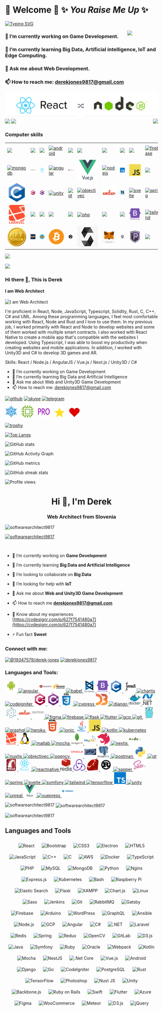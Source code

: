 # 👋 Welcome 👋 ✨ _You Raise Me Up_ ✨

<!--
**SoftwareArchitect9817/SoftwareArchitect9817** is a ✨ _special_ ✨ repository because its `README.md` (this file) appears on your GitHub profile.
Here are some ideas to get you started:
- 🔭 I’m currently working on Game Development.
- 🌱 I’m currently learning Big Data.
- 👯 I’m looking to collaborate on ...
- 🤔 I’m looking for help with ...
- 💬 Ask me about Blockchain, Web Development.
- 📫 How to reach me: derekjones9817@gmail.com
- 😄 Pronouns: ...
- ⚡ Fun fact: ...
-->


[![Typing SVG](https://readme-typing-svg.herokuapp.com?font=Caveat&size=60&color=DC0000&background=FFFFFF00&vCenter=true&lines=I'm+a+Software+Architect;I'm+a+Web+Architect;I'm+a+Game+Architect;I'm+a+Blockchain+Architect)](https://git.io/typing-svg)

<img align="right" width=20%
    src='https://media2.giphy.com/media/UQDSBzfyiBKvgFcSTw/giphy.gif?cid=ecf05e47p3cd513axbek3f56ti3jzizq8hincw20jauyyfyw&rid=giphy.gif'>


### 🔭 I’m currently working on Game Development.
### 🌱 I’m currently learning Big Data, Artificial intelligence, IoT and Edge Computing.
### 💬 Ask me about Web Development.
### 📫 How to reach me: derekjones9817@gmail.com


<img src="stacks_hr.gif" />

<img align="right" src="https://github-readme-stats.vercel.app/api/top-langs/?username=SoftwareArchitect9817&layout=compact&langs_count=10&text_color=000&icon_color=fff&bg_color=0,52fa5a,4dfcff,c64dff&theme=graywhite" />
<img src="https://github-profile-trophy.vercel.app/?username=SoftwareArchitect9817&column=4&margin-h=15">
<img src="https://user-images.githubusercontent.com/73097560/115834477-dbab4500-a447-11eb-908a-139a6edaec5c.gif">

<h3 align="left">Computer skills</h3>
<table>
    <tr>
        <td><img src="https://cdn.iconscout.com/icon/free/png-64/github-170-1175028.png" width="100"></td>
        <td><img src="https://cdn.iconscout.com/icon/free/png-128/git-18-1175219.png" width="100"></td>
        <td><img src="https://cdn.iconscout.com/icon/free/png-64/apple-1237-1174963.png" width="100"></td>
        <td><a href="https://developer.android.com" target="_blank" rel="noreferrer"> <img
                    src="https://cdn.iconscout.com/icon/free/png-128/android-245-1175273.png" alt="android"
                    width="100" /> </a></td>
        <td><img src="https://cdn.iconscout.com/icon/free/png-128/xcode-3521822-2945239.png" width="100"></td>
        <td><img src="https://cdn.iconscout.com/icon/free/png-64/swift-18-1174990.png" width="100"></td>
        <td><img src="https://cdn.iconscout.com/icon/free/png-64/ionic-4-1175016.png" width="100"></td>
        <td><img src="https://cdn.iconscout.com/icon/free/png-64/gradle-2-1174969.png" width="100"></td>
        <td><img src="https://cdn.iconscout.com/icon/free/png-64/visualstudio-1-1174964.png" width="100"></td>
        <td><a href="https://firebase.google.com/" target="_blank" rel="noreferrer"> <img
                    src="https://www.vectorlogo.zone/logos/firebase/firebase-icon.svg" alt="firebase" width="100" />
            </a></td>
        <td><a href="https://www.linux.org/" target="_blank" rel="noreferrer"> <img
                    src="https://raw.githubusercontent.com/devicons/devicon/master/icons/linux/linux-original.svg"
                    alt="linux" width="100" /> </a></td>
        <td><a href="https://unrealengine.com/" target="_blank" rel="noreferrer"> <img
                    src="https://raw.githubusercontent.com/kenangundogan/fontisto/036b7eca71aab1bef8e6a0518f7329f13ed62f6b/icons/svg/brand/unreal-engine.svg"
                    alt="unreal" width="100" /> </a></td>
        <td><a href="https://www.java.com" target="_blank" rel="noreferrer"> <img
                    src="https://raw.githubusercontent.com/devicons/devicon/master/icons/java/java-original.svg"
                    alt="java" width="100" /> </a></td>
    </tr>
    <tr>
        <td><a href="https://www.mongodb.com/" target="_blank" rel="noreferrer"> <img
                    src="https://img.icons8.com/color/2x/mongodb.png" alt="mongodb" width="100" /> </a></td>
        <td><a href="https://expressjs.com" target="_blank" rel="noreferrer"> <img
                    src="https://raw.githubusercontent.com/devicons/devicon/master/icons/express/express-original-wordmark.svg"
                    alt="express" width="100" /> </a></td>
        <td><a href="https://reactjs.org/" target="_blank" rel="noreferrer"> <img
                    src="https://raw.githubusercontent.com/devicons/devicon/master/icons/react/react-original-wordmark.svg"
                    alt="react" width="100" /> </a></td>
        <td><a href="https://angular.io" target="_blank" rel="noreferrer"> <img
                    src="https://angular.io/assets/images/logos/angular/angular.svg" alt="angular" width="100" />
            </a></td>
        <td><a href="https://angular.io" target="_blank" rel="noreferrer"> <img
                    src="https://raw.githubusercontent.com/devicons/devicon/master/icons/angularjs/angularjs-original-wordmark.svg"
                    alt="angularjs" width="100" /> </a></td>
        <td><a href="https://vuejs.org/" target="_blank" rel="noreferrer"> <img
                    src="https://raw.githubusercontent.com/devicons/devicon/master/icons/vuejs/vuejs-original-wordmark.svg"
                    alt="vuejs" width="100" /> </a></td>
        <td><a href="https://nodejs.org" target="_blank" rel="noreferrer"> <img
                    src="https://cdn.iconscout.com/icon/free/png-64/node-js-1174925.png" alt="nodejs" width="100" />
            </a></td>
        <td><a href="https://www.typescriptlang.org/" target="_blank" rel="noreferrer"> <img
                    src="https://raw.githubusercontent.com/devicons/devicon/master/icons/typescript/typescript-original.svg"
                    alt="typescript" width="100" /> </a></td>
        <td><a href="https://developer.mozilla.org/en-US/docs/Web/JavaScript" target="_blank" rel="noreferrer"> <img
                    src="https://raw.githubusercontent.com/devicons/devicon/master/icons/javascript/javascript-original.svg"
                    alt="javascript" width="100" /> </a></td>
        <td><img src="https://cdn.iconscout.com/icon/free/png-64/webpack-1-1174980.png" width="100"></td>
        <td><a href="https://www.chartjs.org" target="_blank" rel="noreferrer"> <img
                    src="https://www.chartjs.org/media/logo-title.svg" alt="chartjs" width="100" /> </a></td>
        <td><a href="https://redux.js.org" target="_blank" rel="noreferrer"> <img
                    src="https://raw.githubusercontent.com/devicons/devicon/master/icons/redux/redux-original.svg"
                    alt="redux" width="100" /> </a></td>
        <td><img src="https://img.icons8.com/external-tal-revivo-color-tal-revivo/2x/external-nuxt-js-a-free-and-open-source-web-application-framework-logo-color-tal-revivo.png"
                width="100"></td>
    </tr>
    <tr>
        <td><a href="https://www.cprogramming.com/" target="_blank" rel="noreferrer"> <img
                    src="https://raw.githubusercontent.com/devicons/devicon/master/icons/c/c-original.svg" alt="c"
                    width="100" /> </a></td>
        <td><a href="https://www.w3schools.com/cpp/" target="_blank" rel="noreferrer"> <img
                    src="https://raw.githubusercontent.com/devicons/devicon/master/icons/cplusplus/cplusplus-original.svg"
                    alt="cplusplus" width="100" /> </a></td>
        <td><a href="https://www.w3schools.com/cs/" target="_blank" rel="noreferrer"> <img
                    src="https://raw.githubusercontent.com/devicons/devicon/master/icons/csharp/csharp-original.svg"
                    alt="csharp" width="100" /> </a></td>
        <td><a href="https://unity.com/" target="_blank" rel="noreferrer"> <img
                    src="https://www.vectorlogo.zone/logos/unity3d/unity3d-icon.svg" alt="unity" width="100" /> </a>
        </td>
        <td><a href="https://www.qt.io/" target="_blank" rel="noreferrer"> <img
                    src="https://upload.wikimedia.org/wikipedia/commons/0/0b/Qt_logo_2016.svg" alt="qt" width="100" />
            </a></td>
        <td><a href="https://developer.apple.com/library/archive/documentation/Cocoa/Conceptual/ProgrammingWithObjectiveC/Introduction/Introduction.html"
                target="_blank" rel="noreferrer"> <img
                    src="https://www.vectorlogo.zone/logos/apple_objectivec/apple_objectivec-icon.svg" alt="objectivec"
                    width="100" /> </a></td>
        <td><a href="https://emberjs.com/" target="_blank" rel="noreferrer"> <img
                    src="https://raw.githubusercontent.com/devicons/devicon/master/icons/ember/ember-original-wordmark.svg"
                    alt="ember" width="100" /> </a></td>
        <td><a href="https://backbonejs.org" target="_blank" rel="noreferrer"> <img
                    src="https://raw.githubusercontent.com/devicons/devicon/master/icons/backbonejs/backbonejs-original-wordmark.svg"
                    alt="backbonejs" width="100" /> </a></td>
        <td><a href="https://svelte.dev" target="_blank" rel="noreferrer"> <img
                    src="https://upload.wikimedia.org/wikipedia/commons/1/1b/Svelte_Logo.svg" alt="svelte"
                    width="100" />
            </a></td>
        <td><a href="https://spring.io/" target="_blank" rel="noreferrer"> <img
                    src="https://www.vectorlogo.zone/logos/springio/springio-icon.svg" alt="spring" width="100" />
            </a></td>
        <td><a href="https://dotnet.microsoft.com/" target="_blank" rel="noreferrer"> <img
                    src="https://raw.githubusercontent.com/devicons/devicon/master/icons/dot-net/dot-net-original-wordmark.svg"
                    alt="dotnet" width="100" /> </a></td>
        <td><a href="https://flutter.dev" target="_blank" rel="noreferrer"> <img
                    src="https://www.vectorlogo.zone/logos/flutterio/flutterio-icon.svg" alt="flutter" width="100" />
            </a></td>
        <td><img src="https://img.icons8.com/color/2x/postgreesql.png" width="100" /> </td>
    </tr>
    <tr>
        <td><a href="https://laravel.com/" target="_blank" rel="noreferrer"> <img
                    src="https://raw.githubusercontent.com/devicons/devicon/master/icons/laravel/laravel-plain-wordmark.svg"
                    alt="laravel" width="100" /> </a></td>
        <td><img src="https://github.com/yurri-yeskov/yurri-yeskov/blob/main/shopify-icon.png" width="100" /></td>
        <td><img src="https://profilinator.rishav.dev/skills-assets/woocommerce.png" width="100" /></td>
        <td><img src="https://profilinator.rishav.dev/skills-assets/wordpress.png" width="100"></td>
        <td><img src="https://cdn.iconscout.com/icon/free/png-128/codeigniter-5-1175246.png" width="100"></td>
        <td><a href="https://www.php.net" target="_blank" rel="noreferrer"> <img
                    src="https://cdn.iconscout.com/icon/free/png-128/php-99-1175127.png" alt="php" width="100" /> </a>
        </td>
        <td><img src="https://cdn.iconscout.com/icon/free/png-64/cakephp-3-1175050.png" width="100"></td>
        <td><img src="https://cdn.iconscout.com/icon/free/png-128/jquery-7-1175152.png" width="100"></td>
        <td><a href="https://getbootstrap.com" target="_blank" rel="noreferrer"> <img
                    src="https://raw.githubusercontent.com/devicons/devicon/master/icons/bootstrap/bootstrap-plain-wordmark.svg"
                    alt="bootstrap" width="100" /> </a></td>
        <td><a href="https://tailwindcss.com/" target="_blank" rel="noreferrer"> <img
                    src="https://www.vectorlogo.zone/logos/tailwindcss/tailwindcss-icon.svg" alt="tailwind"
                    width="100" />
            </a></td>
        <td><a href="https://sass-lang.com" target="_blank" rel="noreferrer"> <img
                    src="https://raw.githubusercontent.com/devicons/devicon/master/icons/sass/sass-original.svg"
                    alt="sass" width="100" /> </a></td>
        <td><a href="https://www.w3schools.com/css/" target="_blank" rel="noreferrer"> <img
                    src="https://raw.githubusercontent.com/devicons/devicon/master/icons/css3/css3-original-wordmark.svg"
                    alt="css3" width="100" /> </a></td>
        <td><img src="https://cdn.iconscout.com/icon/free/png-128/html5-40-1175193.png" width="100"></td>
    </tr>
    <tr>
        <td><img src="https://github.com/kroim/profile/blob/master/icons/icon_nft.png?raw=true" width="100"></td>
        <td><img src="https://github.com/kroim/profile/blob/master/icons/icon_defi.png?raw=true" width="100"></td>
        <td><img src="https://github.com/kroim/profile/blob/master/icons/icon_pancake.png?raw=true" width="100"></td>
        <td><img src="https://github.com/kroim/profile/blob/master/icons/icon_bitcoin.png?raw=true" width="100"></td>
        <td><a href="https://www.rust-lang.org" target="_blank" rel="noreferrer"> <img
                    src="https://raw.githubusercontent.com/devicons/devicon/master/icons/rust/rust-plain.svg" alt="rust"
                    width="100" /> </a></td>
        <td><img src="https://github.com/kroim/profile/blob/master/icons/icon_solidity.png?raw=true" width="100"></td>
        <td><img src="https://github.com/kroim/profile/blob/master/icons/icon_metamask.png?raw=true" width="100"></td>
        <td><img src="https://github.com/kroim/profile/blob/master/icons/icon_truffle.png?raw=true" width="100"></td>
        <td><img src="https://github.com/kroim/profile/blob/master/icons/icon_pivx.png?raw=true" width="100"></td>
        <td><img src="https://cdn.iconscout.com/icon/free/png-64/go-76-1175027.png" width="100"></td>
        <td><a href="https://www.python.org" target="_blank" rel="noreferrer"> <img
                    src="https://raw.githubusercontent.com/devicons/devicon/master/icons/python/python-original.svg"
                    alt="python" width="100" /> </a></td>
        <td><img src="https://cdn.iconscout.com/icon/free/png-64/django-11-1175036.png" width="100"></td>
        <td><img src="https://profilinator.rishav.dev/skills-assets/graphql.png" width="100"></td>
    </tr>
</table>


![](https://count.getloli.com/get/@SoftwareArchitect9817.github.readme)

<img src="https://github.com/kamleshjoshi8102/imgbot/blob/imgbot/header_.png">




### Hi there 👋, This is Derek
#### I am Web Architect
![I am Web Architect](https://arturssmirnovs.github.io/github-profile-readme-generator/images/banner.png)

I'm proficient in React, Node, JavaScript, Typescript, Solidity, Rust, C, C++, C# and UML. Among these programming languages, I feel most comfortable working with React, Node and Rust and I love to use them. In my previous job, I worked primarily with React and Node to develop websites and some of them worked with multiple smart contracts. I also worked with React Native to create a mobile app that's compatible with the websites I developed. Using Typescript, I was able to boost my productivity when creating websites and mobile applications.
In addition, I worked with Unity3D and C# to develop 3D games and AR.

Skills: React / Node.js / AngularJS / Vue.js / Next.js / Unity3D / C#

- 🔭 I’m currently working on Game Development 
- 🌱 I’m currently learning Big Data and Artificial Intelligence 
- 💬 Ask me about Web and Unity3D Game Development 
- 📫 How to reach me: derekjones9817@gmail.com 


[<img src='https://cdn.jsdelivr.net/npm/simple-icons@3.0.1/icons/github.svg' alt='github' height='40'>](https://github.com/SoftwareArchitect9817)  [<img src='https://cdn.jsdelivr.net/npm/simple-icons@3.0.1/icons/skype.svg' alt='skype' height='40'>](live:.cid.43dcadafad16daea)  [<img src='https://cdn.jsdelivr.net/npm/simple-icons@3.0.1/icons/telegram.svg' alt='telegram' height='40'>](@GameArchitect)  

<a href='https://archiveprogram.github.com/'><img src='https://raw.githubusercontent.com/acervenky/animated-github-badges/master/assets/acbadge.gif' width='40' height='40'></a> <a href='https://docs.github.com/en/developers'><img src='https://raw.githubusercontent.com/acervenky/animated-github-badges/master/assets/devbadge.gif' width='40' height='40'></a> <a href='https://github.com/pricing'><img src='https://raw.githubusercontent.com/acervenky/animated-github-badges/master/assets/pro.gif' width='40' height='40'></a> <a href='https://stars.github.com/'><img src='https://raw.githubusercontent.com/acervenky/animated-github-badges/master/assets/starbadge.gif' width='35' height='35'></a> <a href='https://docs.github.com/en/github/supporting-the-open-source-community-with-github-sponsors'><img src='https://raw.githubusercontent.com/acervenky/animated-github-badges/master/assets/sponsorbadge.gif' width='35' height='35'></a> 

[![trophy](https://github-profile-trophy.vercel.app/?username=SoftwareArchitect9817)](https://github.com/ryo-ma/github-profile-trophy)

[![Top Langs](https://github-readme-stats.vercel.app/api/top-langs/?username=SoftwareArchitect9817)](https://github.com/anuraghazra/github-readme-stats)

![GitHub stats](https://github-readme-stats.vercel.app/api?username=SoftwareArchitect9817&show_icons=true&count_private=true)  

![GitHub Activity Graph](https://activity-graph.herokuapp.com/graph?username=SoftwareArchitect9817)  

![GitHub metrics](https://metrics.lecoq.io/SoftwareArchitect9817)  

![GitHub streak stats](https://github-readme-streak-stats.herokuapp.com/?user=SoftwareArchitect9817)  

![Profile views](https://gpvc.arturio.dev/SoftwareArchitect9817)  



<h1 align="center">Hi 👋, I'm Derek</h1>
<h3 align="center">Web Architect from Slovenia</h3>

<p align="left"> <img src="https://komarev.com/ghpvc/?username=softwarearchitect9817&label=Profile%20views&color=0e75b6&style=flat" alt="softwarearchitect9817" /> </p>

<p align="left"> <a href="https://github.com/ryo-ma/github-profile-trophy"><img src="https://github-profile-trophy.vercel.app/?username=softwarearchitect9817" alt="softwarearchitect9817" /></a> </p>

<p align="left"> <a href="https://twitter.com/" target="blank"><img src="https://img.shields.io/twitter/follow/?logo=twitter&style=for-the-badge" alt="" /></a> </p>

- 🔭 I’m currently working on **Game Development**

- 🌱 I’m currently learning **Big Data and Artificial Intelligence**

- 👯 I’m looking to collaborate on **Big Data**

- 🤝 I’m looking for help with **IoT**

- 💬 Ask me about **Web and Unity3D Game Development**

- 📫 How to reach me **derekjones9817@gmail.com**

- 📄 Know about my experiences [https://cvdesignr.com/p/627f7541480a7](https://cvdesignr.com/p/627f7541480a7)

- ⚡ Fun fact **Sweet**

<h3 align="left">Connect with me:</h3>
<p align="left">
<a href="https://stackoverflow.com/users/@19347579/derek-jones" target="blank"><img align="center" src="https://raw.githubusercontent.com/rahuldkjain/github-profile-readme-generator/master/src/images/icons/Social/stack-overflow.svg" alt="@19347579/derek-jones" height="30" width="40" /></a>
<a href="https://medium.com/derekjones9817" target="blank"><img align="center" src="https://raw.githubusercontent.com/rahuldkjain/github-profile-readme-generator/master/src/images/icons/Social/medium.svg" alt="derekjones9817" height="30" width="40" /></a>
</p>

<h3 align="left">Languages and Tools:</h3>
<p align="left"> <a href="https://developer.android.com" target="_blank" rel="noreferrer"> <img src="https://raw.githubusercontent.com/devicons/devicon/master/icons/android/android-original-wordmark.svg" alt="android" width="40" height="40"/> </a> <a href="https://angular.io" target="_blank" rel="noreferrer"> <img src="https://angular.io/assets/images/logos/angular/angular.svg" alt="angular" width="40" height="40"/> </a> <a href="https://angular.io" target="_blank" rel="noreferrer"> <img src="https://raw.githubusercontent.com/devicons/devicon/master/icons/angularjs/angularjs-original-wordmark.svg" alt="angularjs" width="40" height="40"/> </a> <a href="https://aws.amazon.com" target="_blank" rel="noreferrer"> <img src="https://raw.githubusercontent.com/devicons/devicon/master/icons/amazonwebservices/amazonwebservices-original-wordmark.svg" alt="aws" width="40" height="40"/> </a> <a href="https://babeljs.io/" target="_blank" rel="noreferrer"> <img src="https://www.vectorlogo.zone/logos/babeljs/babeljs-icon.svg" alt="babel" width="40" height="40"/> </a> <a href="https://backbonejs.org" target="_blank" rel="noreferrer"> <img src="https://raw.githubusercontent.com/devicons/devicon/master/icons/backbonejs/backbonejs-original-wordmark.svg" alt="backbonejs" width="40" height="40"/> </a> <a href="https://getbootstrap.com" target="_blank" rel="noreferrer"> <img src="https://raw.githubusercontent.com/devicons/devicon/master/icons/bootstrap/bootstrap-plain-wordmark.svg" alt="bootstrap" width="40" height="40"/> </a> <a href="https://www.cprogramming.com/" target="_blank" rel="noreferrer"> <img src="https://raw.githubusercontent.com/devicons/devicon/master/icons/c/c-original.svg" alt="c" width="40" height="40"/> </a> <a href="https://canvasjs.com" target="_blank" rel="noreferrer"> <img src="https://raw.githubusercontent.com/Hardik0307/Hardik0307/master/assets/canvasjs-charts.svg" alt="canvasjs" width="40" height="40"/> </a> <a href="https://www.chartjs.org" target="_blank" rel="noreferrer"> <img src="https://www.chartjs.org/media/logo-title.svg" alt="chartjs" width="40" height="40"/> </a> <a href="https://codeigniter.com" target="_blank" rel="noreferrer"> <img src="https://cdn.worldvectorlogo.com/logos/codeigniter.svg" alt="codeigniter" width="40" height="40"/> </a> <a href="https://www.w3schools.com/cpp/" target="_blank" rel="noreferrer"> <img src="https://raw.githubusercontent.com/devicons/devicon/master/icons/cplusplus/cplusplus-original.svg" alt="cplusplus" width="40" height="40"/> </a> <a href="https://www.w3schools.com/cs/" target="_blank" rel="noreferrer"> <img src="https://raw.githubusercontent.com/devicons/devicon/master/icons/csharp/csharp-original.svg" alt="csharp" width="40" height="40"/> </a> <a href="https://www.w3schools.com/css/" target="_blank" rel="noreferrer"> <img src="https://raw.githubusercontent.com/devicons/devicon/master/icons/css3/css3-original-wordmark.svg" alt="css3" width="40" height="40"/> </a> <a href="https://www.cypress.io" target="_blank" rel="noreferrer"> <img src="https://raw.githubusercontent.com/simple-icons/simple-icons/6e46ec1fc23b60c8fd0d2f2ff46db82e16dbd75f/icons/cypress.svg" alt="cypress" width="40" height="40"/> </a> <a href="https://d3js.org/" target="_blank" rel="noreferrer"> <img src="https://raw.githubusercontent.com/devicons/devicon/master/icons/d3js/d3js-original.svg" alt="d3js" width="40" height="40"/> </a> <a href="https://www.djangoproject.com/" target="_blank" rel="noreferrer"> <img src="https://cdn.worldvectorlogo.com/logos/django.svg" alt="django" width="40" height="40"/> </a> <a href="https://www.docker.com/" target="_blank" rel="noreferrer"> <img src="https://raw.githubusercontent.com/devicons/devicon/master/icons/docker/docker-original-wordmark.svg" alt="docker" width="40" height="40"/> </a> <a href="https://dotnet.microsoft.com/" target="_blank" rel="noreferrer"> <img src="https://raw.githubusercontent.com/devicons/devicon/master/icons/dot-net/dot-net-original-wordmark.svg" alt="dotnet" width="40" height="40"/> </a> <a href="https://www.electronjs.org" target="_blank" rel="noreferrer"> <img src="https://raw.githubusercontent.com/devicons/devicon/master/icons/electron/electron-original.svg" alt="electron" width="40" height="40"/> </a> <a href="https://emberjs.com/" target="_blank" rel="noreferrer"> <img src="https://raw.githubusercontent.com/devicons/devicon/master/icons/ember/ember-original-wordmark.svg" alt="ember" width="40" height="40"/> </a> <a href="https://expressjs.com" target="_blank" rel="noreferrer"> <img src="https://raw.githubusercontent.com/devicons/devicon/master/icons/express/express-original-wordmark.svg" alt="express" width="40" height="40"/> </a> <a href="https://www.figma.com/" target="_blank" rel="noreferrer"> <img src="https://www.vectorlogo.zone/logos/figma/figma-icon.svg" alt="figma" width="40" height="40"/> </a> <a href="https://firebase.google.com/" target="_blank" rel="noreferrer"> <img src="https://www.vectorlogo.zone/logos/firebase/firebase-icon.svg" alt="firebase" width="40" height="40"/> </a> <a href="https://flask.palletsprojects.com/" target="_blank" rel="noreferrer"> <img src="https://www.vectorlogo.zone/logos/pocoo_flask/pocoo_flask-icon.svg" alt="flask" width="40" height="40"/> </a> <a href="https://flutter.dev" target="_blank" rel="noreferrer"> <img src="https://www.vectorlogo.zone/logos/flutterio/flutterio-icon.svg" alt="flutter" width="40" height="40"/> </a> <a href="https://cloud.google.com" target="_blank" rel="noreferrer"> <img src="https://www.vectorlogo.zone/logos/google_cloud/google_cloud-icon.svg" alt="gcp" width="40" height="40"/> </a> <a href="https://git-scm.com/" target="_blank" rel="noreferrer"> <img src="https://www.vectorlogo.zone/logos/git-scm/git-scm-icon.svg" alt="git" width="40" height="40"/> </a> <a href="https://golang.org" target="_blank" rel="noreferrer"> <img src="https://raw.githubusercontent.com/devicons/devicon/master/icons/go/go-original.svg" alt="go" width="40" height="40"/> </a> <a href="https://graphql.org" target="_blank" rel="noreferrer"> <img src="https://www.vectorlogo.zone/logos/graphql/graphql-icon.svg" alt="graphql" width="40" height="40"/> </a> <a href="https://heroku.com" target="_blank" rel="noreferrer"> <img src="https://www.vectorlogo.zone/logos/heroku/heroku-icon.svg" alt="heroku" width="40" height="40"/> </a> <a href="https://www.w3.org/html/" target="_blank" rel="noreferrer"> <img src="https://raw.githubusercontent.com/devicons/devicon/master/icons/html5/html5-original-wordmark.svg" alt="html5" width="40" height="40"/> </a> <a href="https://ionicframework.com" target="_blank" rel="noreferrer"> <img src="https://upload.wikimedia.org/wikipedia/commons/d/d1/Ionic_Logo.svg" alt="ionic" width="40" height="40"/> </a> <a href="https://www.java.com" target="_blank" rel="noreferrer"> <img src="https://raw.githubusercontent.com/devicons/devicon/master/icons/java/java-original.svg" alt="java" width="40" height="40"/> </a> <a href="https://developer.mozilla.org/en-US/docs/Web/JavaScript" target="_blank" rel="noreferrer"> <img src="https://raw.githubusercontent.com/devicons/devicon/master/icons/javascript/javascript-original.svg" alt="javascript" width="40" height="40"/> </a> <a href="https://kotlinlang.org" target="_blank" rel="noreferrer"> <img src="https://www.vectorlogo.zone/logos/kotlinlang/kotlinlang-icon.svg" alt="kotlin" width="40" height="40"/> </a> <a href="https://kubernetes.io" target="_blank" rel="noreferrer"> <img src="https://www.vectorlogo.zone/logos/kubernetes/kubernetes-icon.svg" alt="kubernetes" width="40" height="40"/> </a> <a href="https://laravel.com/" target="_blank" rel="noreferrer"> <img src="https://raw.githubusercontent.com/devicons/devicon/master/icons/laravel/laravel-plain-wordmark.svg" alt="laravel" width="40" height="40"/> </a> <a href="https://www.linux.org/" target="_blank" rel="noreferrer"> <img src="https://raw.githubusercontent.com/devicons/devicon/master/icons/linux/linux-original.svg" alt="linux" width="40" height="40"/> </a> <a href="https://www.mathworks.com/" target="_blank" rel="noreferrer"> <img src="https://upload.wikimedia.org/wikipedia/commons/2/21/Matlab_Logo.png" alt="matlab" width="40" height="40"/> </a> <a href="https://mochajs.org" target="_blank" rel="noreferrer"> <img src="https://www.vectorlogo.zone/logos/mochajs/mochajs-icon.svg" alt="mocha" width="40" height="40"/> </a> <a href="https://www.mongodb.com/" target="_blank" rel="noreferrer"> <img src="https://raw.githubusercontent.com/devicons/devicon/master/icons/mongodb/mongodb-original-wordmark.svg" alt="mongodb" width="40" height="40"/> </a> <a href="https://www.mysql.com/" target="_blank" rel="noreferrer"> <img src="https://raw.githubusercontent.com/devicons/devicon/master/icons/mysql/mysql-original-wordmark.svg" alt="mysql" width="40" height="40"/> </a> <a href="https://nestjs.com/" target="_blank" rel="noreferrer"> <img src="https://raw.githubusercontent.com/devicons/devicon/master/icons/nestjs/nestjs-plain.svg" alt="nestjs" width="40" height="40"/> </a> <a href="https://nextjs.org/" target="_blank" rel="noreferrer"> <img src="https://cdn.worldvectorlogo.com/logos/nextjs-2.svg" alt="nextjs" width="40" height="40"/> </a> <a href="https://nodejs.org" target="_blank" rel="noreferrer"> <img src="https://raw.githubusercontent.com/devicons/devicon/master/icons/nodejs/nodejs-original-wordmark.svg" alt="nodejs" width="40" height="40"/> </a> <a href="https://nuxtjs.org/" target="_blank" rel="noreferrer"> <img src="https://www.vectorlogo.zone/logos/nuxtjs/nuxtjs-icon.svg" alt="nuxtjs" width="40" height="40"/> </a> <a href="https://developer.apple.com/library/archive/documentation/Cocoa/Conceptual/ProgrammingWithObjectiveC/Introduction/Introduction.html" target="_blank" rel="noreferrer"> <img src="https://www.vectorlogo.zone/logos/apple_objectivec/apple_objectivec-icon.svg" alt="objectivec" width="40" height="40"/> </a> <a href="https://opencv.org/" target="_blank" rel="noreferrer"> <img src="https://www.vectorlogo.zone/logos/opencv/opencv-icon.svg" alt="opencv" width="40" height="40"/> </a> <a href="https://www.oracle.com/" target="_blank" rel="noreferrer"> <img src="https://raw.githubusercontent.com/devicons/devicon/master/icons/oracle/oracle-original.svg" alt="oracle" width="40" height="40"/> </a> <a href="https://www.php.net" target="_blank" rel="noreferrer"> <img src="https://raw.githubusercontent.com/devicons/devicon/master/icons/php/php-original.svg" alt="php" width="40" height="40"/> </a> <a href="https://www.postgresql.org" target="_blank" rel="noreferrer"> <img src="https://raw.githubusercontent.com/devicons/devicon/master/icons/postgresql/postgresql-original-wordmark.svg" alt="postgresql" width="40" height="40"/> </a> <a href="https://postman.com" target="_blank" rel="noreferrer"> <img src="https://www.vectorlogo.zone/logos/getpostman/getpostman-icon.svg" alt="postman" width="40" height="40"/> </a> <a href="https://www.python.org" target="_blank" rel="noreferrer"> <img src="https://raw.githubusercontent.com/devicons/devicon/master/icons/python/python-original.svg" alt="python" width="40" height="40"/> </a> <a href="https://www.qt.io/" target="_blank" rel="noreferrer"> <img src="https://upload.wikimedia.org/wikipedia/commons/0/0b/Qt_logo_2016.svg" alt="qt" width="40" height="40"/> </a> <a href="https://rubyonrails.org" target="_blank" rel="noreferrer"> <img src="https://raw.githubusercontent.com/devicons/devicon/master/icons/rails/rails-original-wordmark.svg" alt="rails" width="40" height="40"/> </a> <a href="https://reactjs.org/" target="_blank" rel="noreferrer"> <img src="https://raw.githubusercontent.com/devicons/devicon/master/icons/react/react-original-wordmark.svg" alt="react" width="40" height="40"/> </a> <a href="https://reactnative.dev/" target="_blank" rel="noreferrer"> <img src="https://reactnative.dev/img/header_logo.svg" alt="reactnative" width="40" height="40"/> </a> <a href="https://redis.io" target="_blank" rel="noreferrer"> <img src="https://raw.githubusercontent.com/devicons/devicon/master/icons/redis/redis-original-wordmark.svg" alt="redis" width="40" height="40"/> </a> <a href="https://redux.js.org" target="_blank" rel="noreferrer"> <img src="https://raw.githubusercontent.com/devicons/devicon/master/icons/redux/redux-original.svg" alt="redux" width="40" height="40"/> </a> <a href="https://www.ruby-lang.org/en/" target="_blank" rel="noreferrer"> <img src="https://raw.githubusercontent.com/devicons/devicon/master/icons/ruby/ruby-original.svg" alt="ruby" width="40" height="40"/> </a> <a href="https://www.rust-lang.org" target="_blank" rel="noreferrer"> <img src="https://raw.githubusercontent.com/devicons/devicon/master/icons/rust/rust-plain.svg" alt="rust" width="40" height="40"/> </a> <a href="https://sapper.svelte.dev/" target="_blank" rel="noreferrer"> <img src="https://raw.githubusercontent.com/bestofjs/bestofjs-webui/master/public/logos/sapper.svg" alt="sapper" width="40" height="40"/> </a> <a href="https://sass-lang.com" target="_blank" rel="noreferrer"> <img src="https://raw.githubusercontent.com/devicons/devicon/master/icons/sass/sass-original.svg" alt="sass" width="40" height="40"/> </a> <a href="https://spring.io/" target="_blank" rel="noreferrer"> <img src="https://www.vectorlogo.zone/logos/springio/springio-icon.svg" alt="spring" width="40" height="40"/> </a> <a href="https://svelte.dev" target="_blank" rel="noreferrer"> <img src="https://upload.wikimedia.org/wikipedia/commons/1/1b/Svelte_Logo.svg" alt="svelte" width="40" height="40"/> </a> <a href="https://symfony.com" target="_blank" rel="noreferrer"> <img src="https://symfony.com/logos/symfony_black_03.svg" alt="symfony" width="40" height="40"/> </a> <a href="https://tailwindcss.com/" target="_blank" rel="noreferrer"> <img src="https://www.vectorlogo.zone/logos/tailwindcss/tailwindcss-icon.svg" alt="tailwind" width="40" height="40"/> </a> <a href="https://www.tensorflow.org" target="_blank" rel="noreferrer"> <img src="https://www.vectorlogo.zone/logos/tensorflow/tensorflow-icon.svg" alt="tensorflow" width="40" height="40"/> </a> <a href="https://www.typescriptlang.org/" target="_blank" rel="noreferrer"> <img src="https://raw.githubusercontent.com/devicons/devicon/master/icons/typescript/typescript-original.svg" alt="typescript" width="40" height="40"/> </a> <a href="https://unity.com/" target="_blank" rel="noreferrer"> <img src="https://www.vectorlogo.zone/logos/unity3d/unity3d-icon.svg" alt="unity" width="40" height="40"/> </a> <a href="https://unrealengine.com/" target="_blank" rel="noreferrer"> <img src="https://raw.githubusercontent.com/kenangundogan/fontisto/036b7eca71aab1bef8e6a0518f7329f13ed62f6b/icons/svg/brand/unreal-engine.svg" alt="unreal" width="40" height="40"/> </a> <a href="https://vuejs.org/" target="_blank" rel="noreferrer"> <img src="https://raw.githubusercontent.com/devicons/devicon/master/icons/vuejs/vuejs-original-wordmark.svg" alt="vuejs" width="40" height="40"/> </a> <a href="https://vuepress.vuejs.org/" target="_blank" rel="noreferrer"> <img src="https://raw.githubusercontent.com/AliasIO/wappalyzer/master/src/drivers/webextension/images/icons/VuePress.svg" alt="vuepress" width="40" height="40"/> </a> <a href="https://webpack.js.org" target="_blank" rel="noreferrer"> <img src="https://raw.githubusercontent.com/devicons/devicon/d00d0969292a6569d45b06d3f350f463a0107b0d/icons/webpack/webpack-original-wordmark.svg" alt="webpack" width="40" height="40"/> </a> </p>

<p><img align="left" src="https://github-readme-stats.vercel.app/api/top-langs?username=softwarearchitect9817&show_icons=true&locale=en&layout=compact" alt="softwarearchitect9817" /></p>

<p>&nbsp;<img align="center" src="https://github-readme-stats.vercel.app/api?username=softwarearchitect9817&show_icons=true&locale=en" alt="softwarearchitect9817" /></p>

<p><img align="center" src="https://github-readme-streak-stats.herokuapp.com/?user=softwarearchitect9817&" alt="softwarearchitect9817" /></p>




## Languages and Tools  
<div align="center">  
<img style="margin: 10px" src="https://profilinator.rishav.dev/skills-assets/react-original-wordmark.svg" alt="React" height="25" />  
<img style="margin: 10px" src="https://profilinator.rishav.dev/skills-assets/bootstrap-plain.svg" alt="Bootstrap" height="25" />  
<img style="margin: 10px" src="https://profilinator.rishav.dev/skills-assets/css3-original-wordmark.svg" alt="CSS3" height="25" />  
<img style="margin: 10px" src="https://profilinator.rishav.dev/skills-assets/electron-original.svg" alt="Electron" height="25" />  
<img style="margin: 10px" src="https://profilinator.rishav.dev/skills-assets/html5-original-wordmark.svg" alt="HTML5" height="25" />  
<img style="margin: 10px" src="https://profilinator.rishav.dev/skills-assets/javascript-original.svg" alt="JavaScript" height="25" />  
<img style="margin: 10px" src="https://profilinator.rishav.dev/skills-assets/cplusplus-original.svg" alt="C++" height="25" />  
<img style="margin: 10px" src="https://profilinator.rishav.dev/skills-assets/c-original.svg" alt="C" height="25" />  
<img style="margin: 10px" src="https://profilinator.rishav.dev/skills-assets/amazonwebservices-original-wordmark.svg" alt="AWS" height="25" />  
<img style="margin: 10px" src="https://profilinator.rishav.dev/skills-assets/docker-original-wordmark.svg" alt="Docker" height="25" />  
<img style="margin: 10px" src="https://profilinator.rishav.dev/skills-assets/typescript-original.svg" alt="TypeScript" height="25" />  
<img style="margin: 10px" src="https://profilinator.rishav.dev/skills-assets/php-original.svg" alt="PHP" height="25" />  
<img style="margin: 10px" src="https://profilinator.rishav.dev/skills-assets/mysql-original-wordmark.svg" alt="MySQL" height="25" />  
<img style="margin: 10px" src="https://profilinator.rishav.dev/skills-assets/mongodb-original-wordmark.svg" alt="MongoDB" height="25" />  
<img style="margin: 10px" src="https://profilinator.rishav.dev/skills-assets/python-original.svg" alt="Python" height="25" />  
<img style="margin: 10px" src="https://profilinator.rishav.dev/skills-assets/nginx-original.svg" alt="Nginx" height="25" />  
<img style="margin: 10px" src="https://profilinator.rishav.dev/skills-assets/express-original-wordmark.svg" alt="Express.js" height="25" />  
<img style="margin: 10px" src="https://profilinator.rishav.dev/skills-assets/kubernetes-icon.svg" alt="Kubernetes" height="25" />  
<img style="margin: 10px" src="https://profilinator.rishav.dev/skills-assets/gnu_bash-icon.svg" alt="Bash" height="25" />  
<img style="margin: 10px" src="https://profilinator.rishav.dev/skills-assets/raspberrypi.png" alt="Raspberry Pi" height="25" />  
<img style="margin: 10px" src="https://profilinator.rishav.dev/skills-assets/elasticsearch.png" alt="Elastic Search" height="25" />  
<img style="margin: 10px" src="https://profilinator.rishav.dev/skills-assets/flask.png" alt="Flask" height="25" />  
<img style="margin: 10px" src="https://profilinator.rishav.dev/skills-assets/xampp.png" alt="XAMPP" height="25" />  
<img style="margin: 10px" src="https://profilinator.rishav.dev/skills-assets/logo-title.svg" alt="Chart.js" height="25" />  
<img style="margin: 10px" src="https://profilinator.rishav.dev/skills-assets/linux-original.svg" alt="Linux" height="25" />  
<img style="margin: 10px" src="https://profilinator.rishav.dev/skills-assets/sass-original.svg" alt="Sass" height="25" />  
<img style="margin: 10px" src="https://profilinator.rishav.dev/skills-assets/jenkins-icon.svg" alt="Jenkins" height="25" />  
<img style="margin: 10px" src="https://profilinator.rishav.dev/skills-assets/git-scm-icon.svg" alt="Git" height="25" />  
<img style="margin: 10px" src="https://profilinator.rishav.dev/skills-assets/rabbitmq-icon.svg" alt="RabbitMQ" height="25" />  
<img style="margin: 10px" src="https://profilinator.rishav.dev/skills-assets/gatsby.png" alt="Gatsby" height="25" />  
<img style="margin: 10px" src="https://profilinator.rishav.dev/skills-assets/firebase.png" alt="Firebase" height="25" />  
<img style="margin: 10px" src="https://profilinator.rishav.dev/skills-assets/arduino.png" alt="Arduino" height="25" />  
<img style="margin: 10px" src="https://profilinator.rishav.dev/skills-assets/wordpress.png" alt="WordPress" height="25" />  
<img style="margin: 10px" src="https://profilinator.rishav.dev/skills-assets/graphql.png" alt="GraphQL" height="25" />  
<img style="margin: 10px" src="https://profilinator.rishav.dev/skills-assets/ansible.png" alt="Ansible" height="25" />  
<img style="margin: 10px" src="https://profilinator.rishav.dev/skills-assets/nodejs-original-wordmark.svg" alt="Node.js" height="25" />  
<img style="margin: 10px" src="https://profilinator.rishav.dev/skills-assets/google_cloud-icon.svg" alt="GCP" height="25" />  
<img style="margin: 10px" src="https://profilinator.rishav.dev/skills-assets/angularjs-original.svg" alt="Angular" height="25" />  
<img style="margin: 10px" src="https://profilinator.rishav.dev/skills-assets/csharp-original.svg" alt="C#" height="25" />  
<img style="margin: 10px" src="https://profilinator.rishav.dev/skills-assets/dot-net-original-wordmark.svg" alt=".NET" height="25" />  
<img style="margin: 10px" src="https://profilinator.rishav.dev/skills-assets/laravel-plain-wordmark.svg" alt="Laravel" height="25" />  
<img style="margin: 10px" src="https://profilinator.rishav.dev/skills-assets/redis-original-wordmark.svg" alt="Redis" height="25" />  
<img style="margin: 10px" src="https://profilinator.rishav.dev/skills-assets/springio-icon.svg" alt="Spring" height="25" />  
<img style="margin: 10px" src="https://profilinator.rishav.dev/skills-assets/redux-original.svg" alt="Redux" height="25" />  
<img style="margin: 10px" src="https://profilinator.rishav.dev/skills-assets/opencv-icon.svg" alt="OpenCV" height="25" />  
<img style="margin: 10px" src="https://profilinator.rishav.dev/skills-assets/gitlab.svg" alt="GitLab" height="25" />  
<img style="margin: 10px" src="https://profilinator.rishav.dev/skills-assets/d3js-original.svg" alt="D3.js" height="25" />  
<img style="margin: 10px" src="https://profilinator.rishav.dev/skills-assets/java-original-wordmark.svg" alt="Java" height="25" />  
<img style="margin: 10px" src="https://profilinator.rishav.dev/skills-assets/symfony_black_03.svg" alt="Symfony" height="25" />  
<img style="margin: 10px" src="https://profilinator.rishav.dev/skills-assets/ruby-original-wordmark.svg" alt="Ruby" height="25" />  
<img style="margin: 10px" src="https://profilinator.rishav.dev/skills-assets/oracle-original.svg" alt="Oracle" height="25" />  
<img style="margin: 10px" src="https://profilinator.rishav.dev/skills-assets/webpack-original.svg" alt="Webpack" height="25" />  
<img style="margin: 10px" src="https://profilinator.rishav.dev/skills-assets/kotlinlang-icon.svg" alt="Kotlin" height="25" />  
<img style="margin: 10px" src="https://profilinator.rishav.dev/skills-assets/mocha.png" alt="Mocha" height="25" />  
<img style="margin: 10px" src="https://profilinator.rishav.dev/skills-assets/nestjs.svg" alt="NestJS" height="25" />  
<img style="margin: 10px" src="https://profilinator.rishav.dev/skills-assets/dotnetcore.png" alt=".Net Core" height="25" />  
<img style="margin: 10px" src="https://profilinator.rishav.dev/skills-assets/vuejs-original-wordmark.svg" alt="Vue.js" height="25" />  
<img style="margin: 10px" src="https://profilinator.rishav.dev/skills-assets/android-original-wordmark.svg" alt="Android" height="25" />  
<img style="margin: 10px" src="https://profilinator.rishav.dev/skills-assets/django-original.svg" alt="Django" height="25" />  
<img style="margin: 10px" src="https://profilinator.rishav.dev/skills-assets/go-original.svg" alt="Go" height="25" />  
<img style="margin: 10px" src="https://profilinator.rishav.dev/skills-assets/codeigniter.svg" alt="CodeIgniter" height="25" />  
<img style="margin: 10px" src="https://profilinator.rishav.dev/skills-assets/postgresql-original-wordmark.svg" alt="PostgreSQL" height="25" />  
<img style="margin: 10px" src="https://profilinator.rishav.dev/skills-assets/rust-plain.svg" alt="Rust" height="25" />  
<img style="margin: 10px" src="https://profilinator.rishav.dev/skills-assets/tensorflow-icon.svg" alt="TensorFlow" height="25" />  
<img style="margin: 10px" src="https://profilinator.rishav.dev/skills-assets/photoshop-plain.svg" alt="Photoshop" height="25" />  
<img style="margin: 10px" src="https://profilinator.rishav.dev/skills-assets/nuxt.png" alt="Nuxt JS" height="25" />  
<img style="margin: 10px" src="https://profilinator.rishav.dev/skills-assets/unity.png" alt="Unity" height="25" />  
<img style="margin: 10px" src="https://profilinator.rishav.dev/skills-assets/backbonejs-original-wordmark.svg" alt="Backbone.js" height="25" />  
<img style="margin: 10px" src="https://profilinator.rishav.dev/skills-assets/rails-original-wordmark.svg" alt="Ruby on Rails" height="25" />  
<img style="margin: 10px" src="https://profilinator.rishav.dev/skills-assets/swift-original-wordmark.svg" alt="Swift" height="25" />  
<img style="margin: 10px" src="https://profilinator.rishav.dev/skills-assets/flutterio-icon.svg" alt="Flutter" height="25" />  
<img style="margin: 10px" src="https://profilinator.rishav.dev/skills-assets/microsoft_azure-icon.svg" alt="Azure" height="25" />  
<img style="margin: 10px" src="https://profilinator.rishav.dev/skills-assets/figma-icon.svg" alt="Figma" height="25" />  
<img style="margin: 10px" src="https://profilinator.rishav.dev/skills-assets/woocommerce.png" alt="WooCommerce" height="25" />  
<img style="margin: 10px" src="https://profilinator.rishav.dev/skills-assets/meteor.svg" alt="Meteor" height="25" />  
<img style="margin: 10px" src="https://profilinator.rishav.dev/skills-assets/d3.png" alt="D3.js" height="25" />  
<img style="margin: 10px" src="https://profilinator.rishav.dev/skills-assets/jquery.png" alt="jQuery" height="25" />  
</div>  
